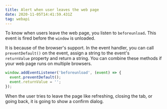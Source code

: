 ```yaml
---
title: Alert when user leaves the web page
date: 2020-11-05T14:41:59.431Z
tag: webapi
---
```

To know when users leave the web page, you listen to `beforeunload`**.** This event is fired before the `window` is unloaded. 

 It is because of the browser's support. In the event handler, you can call `preventDefault()` on the event, assign a string to the event's `returnValue` property and return a string. You can combine these methods if your web page runs on multiple browsers.

```javascript
window.addEventListener('beforeunload', (event) => {
  event.preventDefault();
  event.returnValue = '';
});
```

When the user tries to leave the page like refreshing, closing the tab, or going back, it is going to show a confirm dialog.